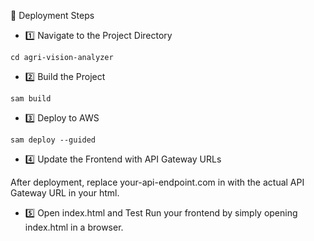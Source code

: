 

🚀 Deployment Steps
- 1️⃣ Navigate to the Project Directory

```cd agri-vision-analyzer```
- 2️⃣ Build the Project

```sam build```
- 3️⃣ Deploy to AWS

```sam deploy --guided```

- 4️⃣ Update the Frontend with API Gateway URLs

After deployment, replace your-api-endpoint.com in with the actual API Gateway URL in your html.

- 5️⃣ Open index.html and Test
Run your frontend by simply opening index.html in a browser.